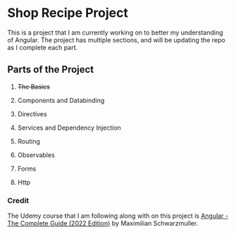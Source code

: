 # Shop Recipe Project

This is a project that I am currently working on to better my understanding of Angular. The project has multiple sections, and will be updating the repo as I complete each part.

## Parts of the Project

1. ~~The Basics~~

2. Components and Databinding

3. Directives

4. Services and Dependency Injection

5. Routing

6. Observables

7. Forms

8. Http

### Credit

The Udemy course that I am following along with on this project is [Angular - The Complete Guide (2022 Edition)](https://www.udemy.com/course/the-complete-guide-to-angular-2/) by Maximilian Schwarzmuller.


